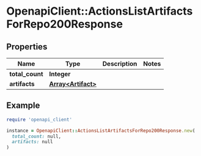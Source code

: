 # OpenapiClient::ActionsListArtifactsForRepo200Response

## Properties

| Name | Type | Description | Notes |
| ---- | ---- | ----------- | ----- |
| **total_count** | **Integer** |  |  |
| **artifacts** | [**Array&lt;Artifact&gt;**](Artifact.md) |  |  |

## Example

```ruby
require 'openapi_client'

instance = OpenapiClient::ActionsListArtifactsForRepo200Response.new(
  total_count: null,
  artifacts: null
)
```

